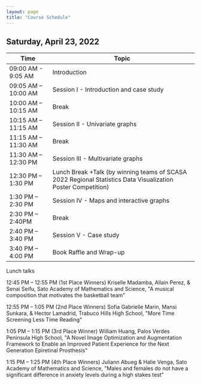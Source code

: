 ```yaml
---
layout: page
title: "Course Schedule"
---
```


## Saturday, April 23, 2022

Time| Topic
----|------
09:00 AM - 9:05 AM | Introduction
09:05 AM – 10:00 AM | Session I - Introduction and case study
10:00 AM – 10:15 AM | Break
10:15 AM – 11:15 AM | Session II - Univariate graphs
11:15 AM – 11:30 AM | Break
11:30 AM – 12:30 PM | Session III - Multivariate graphs
12:30 PM – 1:30 PM | Lunch Break +Talk (by winning teams of SCASA 2022 Regional Statistics Data Visualization Poster Competition)
1:30 PM – 2:30 PM | Session IV - Maps and interactive graphs
2:30 PM – 2:40PM | Break
2:40 PM – 3:40 PM | Session V - Case study
3:40 PM – 4:00 PM | Book Raffle and Wrap-up


Lunch talks

12:45 PM – 12:55 PM (1st Place Winners) Kriselle Madamba, Allain Perez, & Senai Seifu,
Sato Academy of Mathematics and Science, "A musical composition that motivates the basketball team"

12:55 PM – 1:05 PM (2nd Place Winners) Sofia Gabrielle Marin, Mansi Sunkara, & Hector
Lamadrid, Trabuco Hills High School, "More Time Screening Less Time Reading"

1:05 PM – 1:15 PM (3rd Place Winner) William Huang, Palos Verdes Peninsula High School,
"A Novel Image Optimization and Augmentation Framework to Enable an Improved Patient Experience for the Next Generation Epiretinal Prosthesis"

1:15 PM – 1:25 PM (4th Place Winners) Juliann Abueg & Halie Venga, Sato Academy of Mathematics and Science, "Males and females do not have a significant difference in anxiety levels during a high stakes test"
